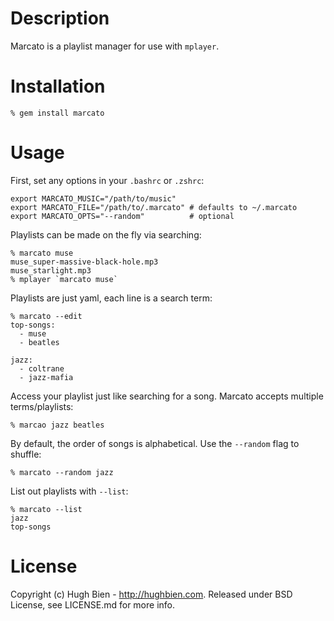 Description
===========

Marcato is a playlist manager for use with `mplayer`.

Installation
============

    % gem install marcato

Usage
=====

First, set any options in your `.bashrc` or `.zshrc`:

    export MARCATO_MUSIC="/path/to/music"
    export MARCATO_FILE="/path/to/.marcato" # defaults to ~/.marcato
    export MARCATO_OPTS="--random"          # optional

Playlists can be made on the fly via searching:

    % marcato muse
    muse_super-massive-black-hole.mp3
    muse_starlight.mp3
    % mplayer `marcato muse`

Playlists are just yaml, each line is a search term:

    % marcato --edit
    top-songs:
      - muse
      - beatles

    jazz:
      - coltrane
      - jazz-mafia

Access your playlist just like searching for a song.  Marcato accepts multiple
terms/playlists:

    % marcao jazz beatles

By default, the order of songs is alphabetical.  Use the `--random` flag to
shuffle:

    % marcato --random jazz

List out playlists with `--list`:

    % marcato --list
    jazz
    top-songs

License
=======

Copyright (c) Hugh Bien - http://hughbien.com.
Released under BSD License, see LICENSE.md for more info.
